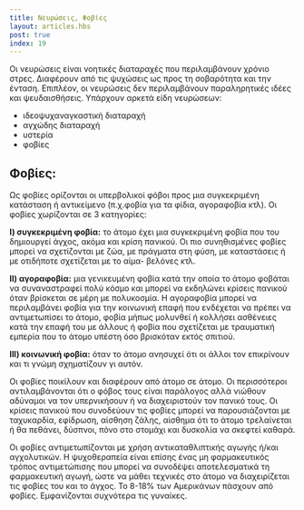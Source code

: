 ```yaml
---
title: Νευρώσεις, Φοβίες
layout: articles.hbs
post: true
index: 19
---
```


Οι νευρώσεις είναι νοητικές διαταραχές που περιλαμβάνουν χρόνιο στρες. Διαφέρουν από τις ψυχώσεις ως προς τη σοβαρότητα
και την ένταση. Επιπλέον, οι νευρώσεις δεν περιλαμβάνουν παραληρητικές ιδέες και ψευδαισθήσεις. Υπάρχουν αρκετά είδη
νευρώσεων:

* ιδεοψυχαναγκαστική διαταραχή
* αγχώδης διαταραχή
* υστερία
* φοβίες

## Φοβίες:

Ως φοβίες ορίζονται οι υπερβολικοί φόβοι προς μια συγκεκριμένη κατάσταση ή αντικείμενο (π.χ.φοβία για τα φίδια,
αγοραφοβία κτλ). Οι φοβίες χωρίζονται σε 3 κατηγορίες:

**Ι) συγκεκριμένη φοβία:** το άτομο έχει μια συγκεκριμένη φοβία που του δημιουργεί άγχος, ακόμα και κρίση πανικού. Οι
πιο συνηθισμένες φοβίες μπορεί να σχετίζονται με ζώα, με πράγματα στη φύση, με καταστάσεις ή με οτιδήποτε σχετίζεται με
το αίμα- βελόνες κτλ.

**ΙΙ) αγοραφοβία:** μια γενικευμένη φοβία κατά την οποία το άτομο φοβάται να συναναστραφεί πολύ κόσμο και μπορεί να
εκδηλώνει κρίσεις πανικού όταν βρίσκεται σε μέρη με πολυκοσμία. Η αγοραφοβία μπορεί να περιλαμβάνει φοβία για την
κοινωνική επαφή που ενδέχεται να πρέπει να αντιμετωπίσει το άτομο, φοβία μήπως μολυνθεί ή κολλήσει ασθένειες κατά την
επαφή του με άλλους ή φοβία που σχετίζεται με τραυματική εμπερία που το άτομο υπέστη όσο βρισκόταν εκτός σπιτιού.

**ΙΙΙ) κοινωνική φοβία:** όταν το άτομο ανησυχεί ότι οι άλλοι τον επικρίνουν και τι γνώμη σχηματίζουν γι αυτόν.

Οι φοβίες ποικίλουν και διαφέρουν από άτομο σε άτομο. Οι περισσότεροι αντιλαμβάνονται ότι ο φόβος τους είναι παράλογος
αλλά νιώθουν αδύναμοι να τον υπερνικήσουν ή να διαχειριστούν τον πανικό τους. Οι κρίσεις πανικού που συνοδεύουν τις
φοβίες μπορεί να παρουσιάζονται με ταχυκαρδία, εφίδρωση, αίσθηση ζάλης, αίσθημα ότι το άτομο τρελαίνεται ή θα πεθάνει,
δύσπνοι, πόνο στο στομάχι και δυσκολία να σκεφτεί καθαρά.

Οι φοβίες αντιμετωπίζονται με χρήση αντικαταθλιπτικής αγωγής ή/και αγχολυτικών. Η ψυχοθεραπεία είναι επίσης ένας μη
φαρμακευτικός τρόπος αντιμετώπισης που μπορεί να συνοδέψει αποτελεσματικά τη φαρμακευτική αγωγή, ώστε να μάθει τεχνικές
στο άτομο να διαχειρίζεται τις φοβίες του και το άγχος. Το 8-18% των Αμερικάνων πάσχουν από φοβίες. Εμφανίζονται
συχνότερα τις γυναίκες.